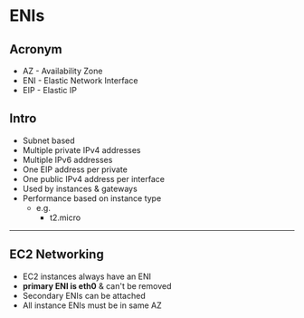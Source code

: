 # ENIs

## Acronym
* AZ - Availability Zone
* ENI - Elastic Network Interface
* EIP - Elastic IP

## Intro
* Subnet based
* Multiple private IPv4 addresses
* Multiple IPv6 addresses
* One EIP address per private
* One public IPv4 address per interface
* Used by instances & gateways
* Performance based on instance type
  * e.g.
    * t2.micro
    
---

## EC2 Networking
* EC2 instances always have an ENI
* **primary ENI is eth0** & can't be removed
* Secondary ENIs can be attached
* All instance ENIs must be in same AZ
